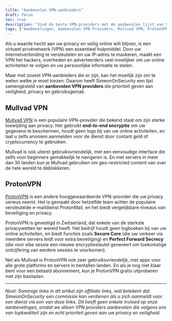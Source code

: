 ```yaml
---
title: "Aanbevolen VPN-aanbieders"
draft: false
toc: true
description: "Vind de beste VPN-providers met de aanbevolen lijst van SimeonOnSecurity. Blijf veilig en bescherm je privacy online met best beoordeelde providers zoals Mullvad VPN en ProtonVPN."
tags: ["Aanbevelingen, Aanbevolen VPN Providers, Mullvad VPN, ProtonVPN, Virtueel Privé Netwerk, Privacy, Online Veiligheid"]
---
```


Als u waarde hecht aan uw privacy en veilig online wilt blijven, is een virtueel privénetwerk (VPN) een essentieel hulpmiddel. Door uw internetverbinding te versleutelen en uw IP-adres te maskeren, maakt een VPN het hackers, overheden en adverteerders veel moeilijker om uw online activiteiten te volgen en uw persoonlijke informatie te stelen.

Maar met zoveel VPN-aanbieders die er zijn, kan het moeilijk zijn om te weten welke je moet kiezen. Daarom heeft SimeonOnSecurity een lijst samengesteld van **aanbevolen VPN providers** die prioriteit geven aan veiligheid, privacy en gebruiksgemak.

## Mullvad VPN

[Mullvad VPN](https://mullvad.net/en/) is een populaire VPN-provider die bekend staat om zijn sterke toewijding aan privacy. Het gebruikt **end-to-end encryptie** om uw gegevens te beschermen, houdt geen logs bij van uw online activiteiten, en laat u zelfs anoniem aanmelden voor de dienst door contant geld of cryptocurrency te gebruiken.

Mullvad is ook uiterst gebruiksvriendelijk, met een eenvoudige interface die zelfs voor beginners gemakkelijk te navigeren is. En met servers in meer dan 30 landen kun je Mullvad gebruiken om geo-restricted content van over de hele wereld te deblokkeren.

## ProtonVPN

[ProtonVPN](https://protonvpn.com/) is een andere hooggewaardeerde VPN-provider die uw privacy serieus neemt. Het is gemaakt door hetzelfde team achter de populaire versleutelde e-maildienst ProtonMail, en het biedt vergelijkbare niveaus van beveiliging en privacy.

ProtonVPN is gevestigd in Zwitserland, dat enkele van de sterkste privacywetten ter wereld heeft. Het bedrijf houdt geen logboeken bij van uw online activiteiten, en biedt functies zoals **Secure Core** (die uw verkeer via meerdere servers leidt voor extra beveiliging) en **Perfect Forward Secrecy** (die voor elke sessie een nieuwe encryptiesleutel genereert om toekomstige ontcijfering van eerdere sessies te voorkomen).

Net als Mullvad is ProtonVPN ook zeer gebruiksvriendelijk, met apps voor alle grote platforms en servers in tientallen landen. En als je nog niet klaar bent voor een betaald abonnement, kun je ProtonVPN gratis uitproberen met zijn basisplan.

---

*Noot: Sommige links in dit artikel zijn affiliate links, wat betekent dat SimeonOnSecurity een commissie kan verdienen als u zich aanmeldt voor een dienst via een van deze links. Dit heeft geen enkele invloed op onze aanbevelingen, omdat we alleen VPN providers aanbevelen die volgens ons van topkwaliteit zijn en echt prioriteit geven aan uw privacy en veiligheid.*
